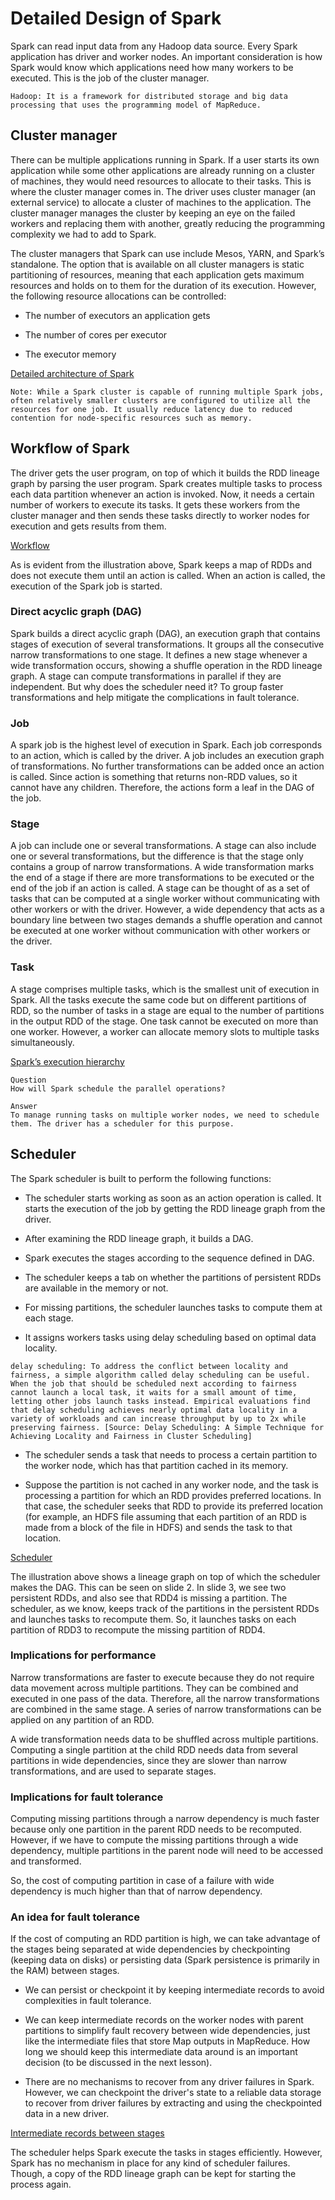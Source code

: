 # Detailed Design of Spark
Spark can read input data from any Hadoop data source. Every Spark application has driver and worker nodes. An important consideration is how Spark would know which applications need how many workers to be executed. This is the job of the cluster manager.
```
Hadoop: It is a framework for distributed storage and big data processing that uses the programming model of MapReduce.
```

## Cluster manager
There can be multiple applications running in Spark. If a user starts its own application while some other applications are already running on a cluster of machines, they would need resources to allocate to their tasks. This is where the cluster manager comes in. The driver uses cluster manager (an external service) to allocate a cluster of machines to the application. The cluster manager manages the cluster by keeping an eye on the failed workers and replacing them with another, greatly reducing the programming complexity we had to add to Spark.

The cluster managers that Spark can use include Mesos, YARN, and Spark’s standalone. The option that is available on all cluster managers is static partitioning of resources, meaning that each application gets maximum resources and holds on to them for the duration of its execution. However, the following resource allocations can be controlled:

- The number of executors an application gets

- The number of cores per executor

- The executor memory

[Detailed architecture of Spark](./arch.png)
```
Note: While a Spark cluster is capable of running multiple Spark jobs, often relatively smaller clusters are configured to utilize all the resources for one job. It usually reduce latency due to reduced contention for node-specific resources such as memory.
```
## Workflow of Spark
The driver gets the user program, on top of which it builds the RDD lineage graph by parsing the user program. Spark creates multiple tasks to process each data partition whenever an action is invoked. Now, it needs a certain number of workers to execute its tasks. It gets these workers from the cluster manager and then sends these tasks directly to worker nodes for execution and gets results from them.

[Workflow](./workflow)

As is evident from the illustration above, Spark keeps a map of RDDs and does not execute them until an action is called. When an action is called, the execution of the Spark job is started.

### Direct acyclic graph (DAG)
Spark builds a direct acyclic graph (DAG), an execution graph that contains stages of execution of several transformations. It groups all the consecutive narrow transformations to one stage. It defines a new stage whenever a wide transformation occurs, showing a shuffle operation in the RDD lineage graph. A stage can compute transformations in parallel if they are independent. But why does the scheduler need it? To group faster transformations and help mitigate the complications in fault tolerance.

### Job
A spark job is the highest level of execution in Spark. Each job corresponds to an action, which is called by the driver. A job includes an execution graph of transformations. No further transformations can be added once an action is called. Since action is something that returns non-RDD values, so it cannot have any children. Therefore, the actions form a leaf in the DAG of the job.

### Stage
A job can include one or several transformations. A stage can also include one or several transformations, but the difference is that the stage only contains a group of narrow transformations. A wide transformation marks the end of a stage if there are more transformations to be executed or the end of the job if an action is called. A stage can be thought of as a set of tasks that can be computed at a single worker without communicating with other workers or with the driver. However, a wide dependency that acts as a boundary line between two stages demands a shuffle operation and cannot be executed at one worker without communication with other workers or the driver.

### Task
A stage comprises multiple tasks, which is the smallest unit of execution in Spark. All the tasks execute the same code but on different partitions of RDD, so the number of tasks in a stage are equal to the number of partitions in the output RDD of the stage. One task cannot be executed on more than one worker. However, a worker can allocate memory slots to multiple tasks simultaneously.

[Spark’s execution hierarchy](./exe.png)

```
Question
How will Spark schedule the parallel operations?

Answer
To manage running tasks on multiple worker nodes, we need to schedule them. The driver has a scheduler for this purpose.
```

## Scheduler
The Spark scheduler is built to perform the following functions:

- The scheduler starts working as soon as an action operation is called. It starts the execution of the job by getting the RDD lineage graph from the driver.

- After examining the RDD lineage graph, it builds a DAG.

- Spark executes the stages according to the sequence defined in DAG.

- The scheduler keeps a tab on whether the partitions of persistent RDDs are available in the memory or not.

- For missing partitions, the scheduler launches tasks to compute them at each stage.

- It assigns workers tasks using delay scheduling based on optimal data locality.
```
delay scheduling: To address the conflict between locality and fairness, a simple algorithm called delay scheduling can be useful. When the job that should be scheduled next according to fairness cannot launch a local task, it waits for a small amount of time, letting other jobs launch tasks instead. Empirical evaluations find that delay scheduling achieves nearly optimal data locality in a variety of workloads and can increase throughput by up to 2x while preserving fairness. [Source: Delay Scheduling: A Simple Technique for Achieving Locality and Fairness in Cluster Scheduling]
```

- The scheduler sends a task that needs to process a certain partition to the worker node, which has that partition cached in its memory.

- Suppose the partition is not cached in any worker node, and the task is processing a partition for which an RDD provides preferred locations. In that case, the scheduler seeks that RDD to provide its preferred location (for example, an HDFS file assuming that each partition of an RDD is made from a block of the file in HDFS) and sends the task to that location.

[Scheduler](./lineage)

The illustration above shows a lineage graph on top of which the scheduler makes the DAG. This can be seen on slide 2. In slide 3, we see two persistent RDDs, and also see that RDD4 is missing a partition. The scheduler, as we know, keeps track of the partitions in the persistent RDDs and launches tasks to recompute them. So, it launches tasks on each partition of RDD3 to recompute the missing partition of RDD4.


### Implications for performance
Narrow transformations are faster to execute because they do not require data movement across multiple partitions. They can be combined and executed in one pass of the data. Therefore, all the narrow transformations are combined in the same stage. A series of narrow transformations can be applied on any partition of an RDD.

A wide transformation needs data to be shuffled across multiple partitions. Computing a single partition at the child RDD needs data from several partitions in wide dependencies, since they are slower than narrow transformations, and are used to separate stages.


### Implications for fault tolerance
Computing missing partitions through a narrow dependency is much faster because only one partition in the parent RDD needs to be recomputed. However, if we have to compute the missing partitions through a wide dependency, multiple partitions in the parent node will need to be accessed and transformed.

So, the cost of computing partition in case of a failure with wide dependency is much higher than that of narrow dependency.

### An idea for fault tolerance
If the cost of computing an RDD partition is high, we can take advantage of the stages being separated at wide dependencies by checkpointing (keeping data on disks) or persisting data (Spark persistence is primarily in the RAM) between stages.

- We can persist or checkpoint it by keeping intermediate records to avoid complexities in fault tolerance.

- We can keep intermediate records on the worker nodes with parent partitions to simplify fault recovery between wide dependencies, just like the intermediate files that store Map outputs in MapReduce. How long we should keep this intermediate data around is an important decision (to be discussed in the next lesson).

- There are no mechanisms to recover from any driver failures in Spark. However, we can checkpoint the driver's state to a reliable data storage to recover from driver failures by extracting and using the checkpointed data in a new driver.

[Intermediate records between stages](./intermediate.png)

The scheduler helps Spark execute the tasks in stages efficiently. However, Spark has no mechanism in place for any kind of scheduler failures. Though, a copy of the RDD lineage graph can be kept for starting the process again.
